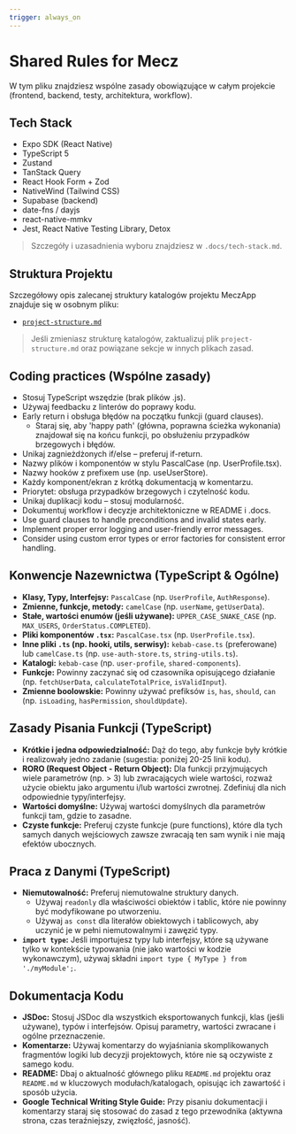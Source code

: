 ```yaml
---
trigger: always_on
---
```


# Shared Rules for Mecz

W tym pliku znajdziesz wspólne zasady obowiązujące w całym projekcie (frontend, backend, testy, architektura, workflow).

## Tech Stack

- Expo SDK (React Native)
- TypeScript 5
- Zustand
- TanStack Query
- React Hook Form + Zod
- NativeWind (Tailwind CSS)
- Supabase (backend)
- date-fns / dayjs
- react-native-mmkv
- Jest, React Native Testing Library, Detox

> Szczegóły i uzasadnienia wyboru znajdziesz w `.docs/tech-stack.md`.

## Struktura Projektu

Szczegółowy opis zalecanej struktury katalogów projektu MeczApp znajduje się w osobnym pliku:

- [`project-structure.md`](./project-structure.md)

> Jeśli zmieniasz strukturę katalogów, zaktualizuj plik `project-structure.md` oraz powiązane sekcje w innych plikach zasad.

## Coding practices (Wspólne zasady)

- Stosuj TypeScript wszędzie (brak plików .js).
- Używaj feedbacku z linterów do poprawy kodu.
- Early return i obsługa błędów na początku funkcji (guard clauses).
  - Staraj się, aby 'happy path' (główna, poprawna ścieżka wykonania) znajdował się na końcu funkcji, po obsłużeniu przypadków brzegowych i błędów.
- Unikaj zagnieżdżonych if/else – preferuj if-return.
- Nazwy plików i komponentów w stylu PascalCase (np. UserProfile.tsx).
- Nazwy hooków z prefixem use (np. useUserStore).
- Każdy komponent/ekran z krótką dokumentacją w komentarzu.
- Priorytet: obsługa przypadków brzegowych i czytelność kodu.
- Unikaj duplikacji kodu – stosuj modularność.
- Dokumentuj workflow i decyzje architektoniczne w README i .docs.
- Use guard clauses to handle preconditions and invalid states early.
- Implement proper error logging and user-friendly error messages.
- Consider using custom error types or error factories for consistent error handling.

## Konwencje Nazewnictwa (TypeScript & Ogólne)

- **Klasy, Typy, Interfejsy:** `PascalCase` (np. `UserProfile`, `AuthResponse`).
- **Zmienne, funkcje, metody:** `camelCase` (np. `userName`, `getUserData`).
- **Stałe, wartości enumów (jeśli używane):** `UPPER_CASE_SNAKE_CASE` (np. `MAX_USERS`, `OrderStatus.COMPLETED`).
- **Pliki komponentów `.tsx`:** `PascalCase.tsx` (np. `UserProfile.tsx`).
- **Inne pliki `.ts` (np. hooki, utils, serwisy):** `kebab-case.ts` (preferowane) lub `camelCase.ts` (np. `use-auth-store.ts`, `string-utils.ts`).
- **Katalogi:** `kebab-case` (np. `user-profile`, `shared-components`).
- **Funkcje:** Powinny zaczynać się od czasownika opisującego działanie (np. `fetchUserData`, `calculateTotalPrice`, `isValidInput`).
- **Zmienne boolowskie:** Powinny używać prefiksów `is`, `has`, `should`, `can` (np. `isLoading`, `hasPermission`, `shouldUpdate`).

## Zasady Pisania Funkcji (TypeScript)

- **Krótkie i jedna odpowiedzialność:** Dąż do tego, aby funkcje były krótkie i realizowały jedno zadanie (sugestia: poniżej 20-25 linii kodu).
- **RORO (Request Object - Return Object):** Dla funkcji przyjmujących wiele parametrów (np. > 3) lub zwracających wiele wartości, rozważ użycie obiektu jako argumentu i/lub wartości zwrotnej. Zdefiniuj dla nich odpowiednie typy/interfejsy.
- **Wartości domyślne:** Używaj wartości domyślnych dla parametrów funkcji tam, gdzie to zasadne.
- **Czyste funkcje:** Preferuj czyste funkcje (pure functions), które dla tych samych danych wejściowych zawsze zwracają ten sam wynik i nie mają efektów ubocznych.

## Praca z Danymi (TypeScript)

- **Niemutowalność:** Preferuj niemutowalne struktury danych.
  - Używaj `readonly` dla właściwości obiektów i tablic, które nie powinny być modyfikowane po utworzeniu.
  - Używaj `as const` dla literałów obiektowych i tablicowych, aby uczynić je w pełni niemutowalnymi i zawęzić typy.
- **`import type`:** Jeśli importujesz typy lub interfejsy, które są używane tylko w kontekście typowania (nie jako wartości w kodzie wykonawczym), używaj składni `import type { MyType } from './myModule';`.

## Dokumentacja Kodu

- **JSDoc:** Stosuj JSDoc dla wszystkich eksportowanych funkcji, klas (jeśli używane), typów i interfejsów. Opisuj parametry, wartości zwracane i ogólne przeznaczenie.
- **Komentarze:** Używaj komentarzy do wyjaśniania skomplikowanych fragmentów logiki lub decyzji projektowych, które nie są oczywiste z samego kodu.
- **README:** Dbaj o aktualność głównego pliku `README.md` projektu oraz `README.md` w kluczowych modułach/katalogach, opisując ich zawartość i sposób użycia.
- **Google Technical Writing Style Guide:** Przy pisaniu dokumentacji i komentarzy staraj się stosować do zasad z tego przewodnika (aktywna strona, czas teraźniejszy, zwięzłość, jasność).
